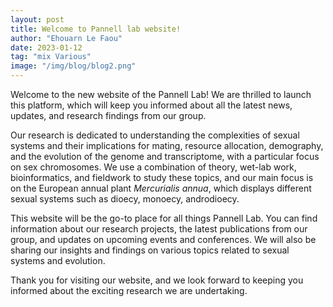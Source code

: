 ```yaml
---
layout: post
title: Welcome to Pannell lab website!
author: "Ehouarn Le Faou"
date: 2023-01-12
tag: "mix Various"
image: "/img/blog/blog2.png"
---
```


Welcome to the new website of the Pannell Lab! We are thrilled to launch this platform, which will keep you informed about all the latest news, updates, and research findings from our group.

Our research is dedicated to understanding the complexities of sexual systems and their implications for mating, resource allocation, demography, and the evolution of the genome and transcriptome, with a particular focus on sex chromosomes. We use a combination of theory, wet-lab work, bioinformatics, and fieldwork to study these topics, and our main focus is on the European annual plant <i>Mercurialis annua</i>, which displays different sexual systems such as dioecy, monoecy, androdioecy.

This website will be the go-to place for all things Pannell Lab. You can find information about our research projects, the latest publications from our group, and updates on upcoming events and conferences. We will also be sharing our insights and findings on various topics related to sexual systems and evolution.

Thank you for visiting our website, and we look forward to keeping you informed about the exciting research we are undertaking.

